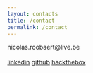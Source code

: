 ```yaml
---
layout: contacts
title: /contact
permalink: /contact
---
```


<p>nicolas.roobaert@live.be<br><br><a href="https://www.linkedin.com/in/nicolas-roobaert-3b0650a8/" target="_blank" rel="noopener noreferrer">linkedin</a> <a href="https://github.com/plotkine" target="_blank" rel="noopener noreferrer">github</a> <a href="https://hackthebox.eu/profile/76086" target="_blank" rel="noopener noreferrer">hackthebox</a>
